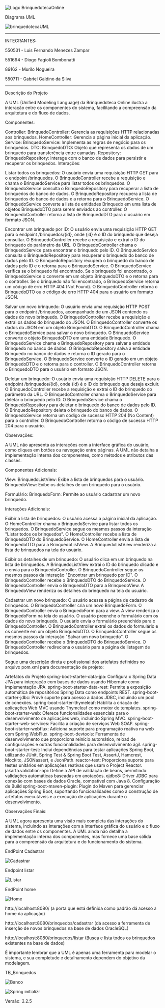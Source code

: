 ![Logo BrinquedotecaOnline](https://github.com/MuriloNogr/CheckPoint2-JavaAdvanced/blob/main/BrinquedoTeca.png)

Diagrama UML

![brinquedotecaUML](https://github.com/MuriloNogr/CheckPoint2-JavaAdvanced/blob/main/Brinquedoteca.jpg)

----------------------------------------

INTEGRANTES: 

550531 - Luis Fernando Menezes Zampar

551694 - Diogo Fagioli Bombonatti

89162 - Murilo Nogueira

550711 - Gabriel Galdino da Silva

------------------------------------------

Descrição do Projeto

A UML (Unified Modeling Language) da Brinquedoteca Online ilustra a interação entre os componentes do sistema, facilitando a compreensão da arquitetura e do fluxo de dados.

Componentes:

Controller:
BrinquedoController: Gerencia as requisições HTTP relacionadas aos brinquedos.
HomeController: Gerencia a página inicial da aplicação.
Service:
BrinquedoService: Implementa as regras de negócio para os brinquedos.
DTO:
BrinquedoDTO: Objeto que representa os dados de um brinquedo para transferência entre camadas.
Repository:
BrinquedoRepository: Interage com o banco de dados para persistir e recuperar os brinquedos.
Interações:

Listar todos os brinquedos:
O usuário envia uma requisição HTTP GET para o endpoint /brinquedos.
O BrinquedoController recebe a requisição e chama o BrinquedoService para listar todos os brinquedos.
O BrinquedoService consulta o BrinquedoRepository para recuperar a lista de brinquedos do banco de dados.
O BrinquedoRepository recupera a lista de brinquedos do banco de dados e a retorna para o BrinquedoService.
O BrinquedoService converte a lista de entidades Brinquedo em uma lista de objetos BrinquedoDTO para serem enviados ao controller.
O BrinquedoController retorna a lista de BrinquedoDTO para o usuário em formato JSON.

Encontrar um brinquedo por ID:
O usuário envia uma requisição HTTP GET para o endpoint /brinquedos/{id}, onde {id} é o ID do brinquedo que deseja consultar.
O BrinquedoController recebe a requisição e extrai o ID do brinquedo do parâmetro da URL.
O BrinquedoController chama o BrinquedoService para encontrar o brinquedo pelo ID.
O BrinquedoService consulta o BrinquedoRepository para recuperar o brinquedo do banco de dados pelo ID.
O BrinquedoRepository recupera o brinquedo do banco de dados pelo ID e o retorna para o BrinquedoService.
O BrinquedoService verifica se o brinquedo foi encontrado.
Se o brinquedo foi encontrado, o BrinquedoService o converte em um objeto BrinquedoDTO e o retorna para o controller.
Se o brinquedo não foi encontrado, o BrinquedoService retorna um código de erro HTTP 404 (Not Found).
O BrinquedoController retorna o BrinquedoDTO ou o código de erro HTTP 404 para o usuário em formato JSON.

Salvar um novo brinquedo:
O usuário envia uma requisição HTTP POST para o endpoint /brinquedos, acompanhado de um JSON contendo os dados do novo brinquedo.
O BrinquedoController recebe a requisição e extrai os dados do brinquedo do JSON.
O BrinquedoController converte os dados do JSON em um objeto BrinquedoDTO.
O BrinquedoController chama o BrinquedoService para salvar o novo brinquedo.
O BrinquedoService converte o objeto BrinquedoDTO em uma entidade Brinquedo.
O BrinquedoService chama o BrinquedoRepository para salvar a entidade Brinquedo no banco de dados.
O BrinquedoRepository salva a entidade Brinquedo no banco de dados e retorna o ID gerado para o BrinquedoService.
O BrinquedoService converte o ID gerado em um objeto BrinquedoDTO e o retorna para o controller.
O BrinquedoController retorna o BrinquedoDTO para o usuário em formato JSON.

Deletar um brinquedo:
O usuário envia uma requisição HTTP DELETE para o endpoint /brinquedos/{id}, onde {id} é o ID do brinquedo que deseja excluir.
O BrinquedoController recebe a requisição e extrai o ID do brinquedo do parâmetro da URL.
O BrinquedoController chama o BrinquedoService para deletar o brinquedo pelo ID.
O BrinquedoService chama o BrinquedoRepository para deletar o brinquedo do banco de dados pelo ID.
O BrinquedoRepository deleta o brinquedo do banco de dados.
O BrinquedoService retorna um código de sucesso HTTP 204 (No Content) para o controller.
O BrinquedoController retorna o código de sucesso HTTP 204 para o usuário.

Observações:

A UML não apresenta as interações com a interface gráfica do usuário, como cliques em botões ou navegação entre páginas.
A UML não detalha a implementação interna dos componentes, como métodos e atributos das classes.

Componentes Adicionais:

View:
BrinquedoListView: Exibe a lista de brinquedos para o usuário.
BrinquedoView: Exibe os detalhes de um brinquedo para o usuário.

Formulário:
BrinquedoForm: Permite ao usuário cadastrar um novo brinquedo.

Interações Adicionais:

Exibir a lista de brinquedos:
O usuário acessa a página inicial da aplicação.
O HomeController chama o BrinquedoService para listar todos os brinquedos.
O BrinquedoService segue os mesmos passos da interação "Listar todos os brinquedos".
O HomeController recebe a lista de BrinquedoDTO do BrinquedoService.
O HomeController envia a lista de BrinquedoDTO para a BrinquedoListView.
A BrinquedoListView renderiza a lista de brinquedos na tela do usuário.

Exibir os detalhes de um brinquedo:
O usuário clica em um brinquedo na lista de brinquedos.
A BrinquedoListView extrai o ID do brinquedo clicado e o envia para o BrinquedoController.
O BrinquedoController segue os mesmos passos da interação "Encontrar um brinquedo por ID".
O BrinquedoController recebe o BrinquedoDTO do BrinquedoService.
O BrinquedoController envia o BrinquedoDTO para a BrinquedoView.
A BrinquedoView renderiza os detalhes do brinquedo na tela do usuário.

Cadastrar um novo brinquedo:
O usuário acessa a página de cadastro de brinquedos.
O BrinquedoController cria um novo BrinquedoForm.
O BrinquedoController envia o BrinquedoForm para a view.
A view renderiza o BrinquedoForm na tela do usuário.
O usuário preenche o formulário com os dados do novo brinquedo.
O usuário envia o formulário preenchido para o BrinquedoController.
O BrinquedoController extrai os dados do formulário e os converte em um objeto BrinquedoDTO.
O BrinquedoController segue os mesmos passos da interação "Salvar um novo brinquedo".
O BrinquedoController recebe o BrinquedoDTO do BrinquedoService.
O BrinquedoController redireciona o usuário para a página de listagem de brinquedos.

Segue uma descrição direta e profissional dos artefatos definidos no arquivo pom.xml para documentação de projeto:

Artefatos do Projeto
spring-boot-starter-data-jpa: Configura o Spring Data JPA para integração com bases de dados usando Hibernate como implementação JPA.
spring-boot-starter-data-rest: Permite a exposição automática de repositórios Spring Data como endpoints REST.
spring-boot-starter-jdbc: Provê suporte para acesso a dados JDBC, incluindo um pool de conexões.
spring-boot-starter-thymeleaf: Habilita a criação de aplicações Web MVC usando Thymeleaf como motor de templates.
spring-boot-starter-web: Oferece funcionalidades essenciais para o desenvolvimento de aplicações web, incluindo Spring MVC.
spring-boot-starter-web-services: Facilita a criação de serviços Web SOAP.
spring-boot-starter-webflux: Adiciona suporte para programação reativa na web com Spring WebFlux.
spring-boot-devtools: Ferramenta de desenvolvimento que proporciona reinício automático, reload de configurações e outras funcionalidades para desenvolvimento ágil.
spring-boot-starter-test: Inclui dependências para testar aplicações Spring Boot, utilizando JUnit, Spring Test & Spring Boot Test, AssertJ, Hamcrest, Mockito, JSONassert, e JsonPath.
reactor-test: Proporciona suporte para testes unitários em aplicações reativas que usam o Project Reactor.
jakarta.validation-api: Define a API de validação de beans, permitindo validações automáticas baseadas em anotações.
ojdbc8: Driver JDBC para conexão com bases de dados Oracle, compatível com Java 8.
Configuração de Build
spring-boot-maven-plugin: Plugin do Maven para gerenciar aplicações Spring Boot, suportando funcionalidades como a construção de artefatos executáveis e a execução de aplicações durante o desenvolvimento.

Observações Finais:

A UML agora apresenta uma visão mais completa das interações do sistema, incluindo as interações com a interface gráfica do usuário e o fluxo de dados entre os componentes.
A UML ainda não detalha a implementação interna dos componentes, mas fornece uma base sólida para a compreensão da arquitetura e do funcionamento do sistema.


EndPoint Cadastrar

![Cadastrar](https://github.com/MuriloNogr/CheckPoint2-JavaAdvanced/blob/main/Cadastrar.png)


Endpoint listar

![Listar](https://github.com/MuriloNogr/CheckPoint2-JavaAdvanced/blob/main/Listar.png)


EndPoint home

![Home](https://github.com/MuriloNogr/CheckPoint2-JavaAdvanced/blob/main/Home.png)


http://localhost:8080/ (a porta que está definida como padrão dá acesso a home da aplicação)

http://localhost:8080/brinquedos/cadastrar (dá acesso a ferramenta de inserção de novos brinquedos na base de dados OracleSQL)

http://localhost:8080/brinquedos/listar (Busca e lista todos os brinquedos existentes na base de dados)

É importante lembrar que a UML é apenas uma ferramenta para modelar o sistema, e sua completude e detalhamento dependem do objetivo da modelagem.

TB_Brinquedos

![Banco](https://github.com/MuriloNogr/CheckPoint2-JavaAdvanced/blob/main/TB_Brinquedo.png)


![Spring initializr](https://https://github.com/MuriloNogr/CheckPoint2-JavaAdvanced/blob/main/springInitializr.png)

Versão: 3.2.5

